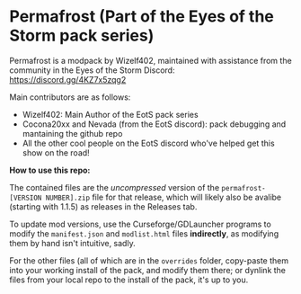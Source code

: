 # Permafrost (Part of the Eyes of the Storm pack series)

Permafrost is a modpack by Wizelf402, maintained with assistance from the community in the Eyes of the Storm Discord: https://discord.gg/4KZ7x5zqg2

Main contributors are as follows:
- Wizelf402: Main Author of the EotS pack series
- Cocona20xx and Nevada (from the EotS discord): pack debugging and mantaining the github repo
- All the other cool people on the EotS discord who've helped get this show on the road!

**How to use this repo:**

The contained files are the *uncompressed* version of the `permafrost-[VERSION NUMBER].zip` file for that release, which will likely also be avalibe (starting with 1.1.5) as releases in the Releases tab.

To update mod versions, use the Curseforge/GDLauncher programs to modify the `manifest.json` and `modlist.html` files **indirectly**, as modifying them by hand isn't intuitive, sadly.

For the other files (all of which are in the `overrides` folder, copy-paste them into your working install of the pack, and modify them there; or dynlink the files from your local repo to the install of the pack, it's up to you.
